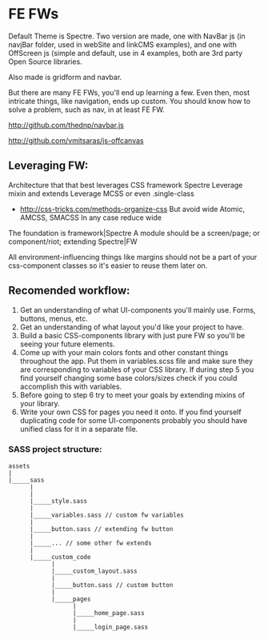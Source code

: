 

# FE FWs

Default Theme is Spectre. Two version are made, one with NavBar js (in navjBar folder, used in webSite and linkCMS examples), and one with OffScreen js (simple and default, use in 4 examples, both are 3rd party Open Source libraries.

Also made is gridform and navbar.

But there are many FE FWs, you'll end up learning a few. Even then, most intricate things, like navigation, ends up custom. You should know how to solve a problem, such as nav, in at least FE FW.

http://github.com/thednp/navbar.js

http://github.com/vmitsaras/js-offcanvas


## Leveraging FW:

Architecture that that best leverages CSS framework Spectre
Leverage mixin and extends
Leverage MCSS or even .single-class
- http://css-tricks.com/methods-organize-css
But avoid wide Atomic, AMCSS,  SMACSS
In any case reduce wide

The foundation is framework|Spectre
A module should be a screen/page; or component/riot; extending Spectre|FW

All environment-influencing things like margins should not be a part of your css-component classes so it's easier to reuse them later on.

## Recomended workflow:
1. Get an understanding of what UI-components you'll mainly use. Forms, buttons, menus, etc. 
2. Get an understanding of what layout you'd like your project to have. 
3. Build a basic CSS-components library with just pure FW so you'll be seeing your future elements. 
4. Come up with your main colors fonts and other constant things throughout the app. Put them in variables.scss file and make sure they are corresponding to variables of your CSS library. If during step 5 you find yourself changing some base colors/sizes check if you could accomplish this with variables.
5. Before going to step 6 try to meet your goals by extending mixins of your library.
6. Write your own CSS for pages you need it onto. If you find yourself duplicating code for some UI-components probably you should have unified class for it in a separate file.

### SASS project structure:
```
assets
|
|_____sass
      |
      |
      |_____style.sass
      |
      |_____variables.sass // custom fw variables
      |
      |_____button.sass // extending fw button
      |
      |_____... // some other fw extends
      |
      |_____custom_code
            |
            |_____custom_layout.sass
            |
            |_____button.sass // custom button
            |
            |_____pages
                  |
                  |_____home_page.sass
                  |
                  |_____login_page.sass
```
